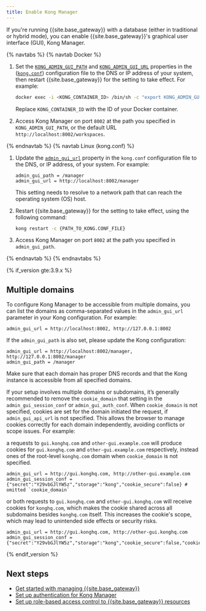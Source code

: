 ```yaml
---
title: Enable Kong Manager
---
```


If you're running {{site.base_gateway}} with a database (either in traditional
or hybrid mode), you can enable {{site.base_gateway}}'s graphical user interface
(GUI), Kong Manager.


{% navtabs %}
{% navtab Docker %}

1. Set the [`KONG_ADMIN_GUI_PATH`](/gateway/{{page.release}}/reference/configuration/#admin_gui_path) and [`KONG_ADMIN_GUI_URL`](/gateway/{{page.release}}/reference/configuration/#admin_gui_url) properties in the ([`kong.conf`](/gateway/{{page.release}}/production/kong-conf/)) configuration file to the DNS or IP address of your system, then restart {{site.base_gateway}} for the setting to take effect. For example:

    ```bash
    docker exec -i <KONG_CONTAINER_ID> /bin/sh -c "export KONG_ADMIN_GUI_PATH='/'; export KONG_ADMIN_GUI_URL='http://localhost:8002/manager'; kong reload; exit"
    ```
    Replace `KONG_CONTAINER_ID` with the ID of your Docker container.

2. Access Kong Manager on port `8002` at the path you specified in `KONG_ADMIN_GUI_PATH`, or the default URL `http://localhost:8002/workspaces`.

{% endnavtab %}
{% navtab Linux (kong.conf) %}

1. Update the [`admin_gui_url`](/gateway/{{page.release}}/reference/configuration/#admin_gui_url) property
  in the `kong.conf` configuration file to the DNS, or IP address, of your system. For example:

    ```
    admin_gui_path = /manager
    admin_gui_url = http://localhost:8002/manager
    ```

    This setting needs to resolve to a network path that can reach the operating system (OS) host.

2. Restart {{site.base_gateway}} for the setting to take effect, using the following command:

    ```bash
    kong restart -c {PATH_TO_KONG.CONF_FILE}
    ```

3. Access Kong Manager on port `8002` at the path you specified in `admin_gui_path`.

{% endnavtab %}
{% endnavtabs %}

{% if_version gte:3.9.x %}

## Multiple domains 
To configure Kong Manager to be accessible from multiple domains, you can list the domains as comma-separated values in the `admin_gui_url` parameter in your Kong configuration. For example:
  ```
  admin_gui_url = http://localhost:8002, http://127.0.0.1:8002
  ```
If the `admin_gui_path` is also set, please update the Kong configuration:
```
admin_gui_url = http://localhost:8002/manager, http://127.0.0.1:8002/manager
admin_gui_path = /manager
```
Make sure that each domain has proper DNS records and that the Kong instance is accessible from all specified domains.

If your setup involves multiple domains or subdomains, it’s generally recommended to remove the `cookie_domain` that setting in the `admin_gui_session_conf` or `admin_gui_auth_conf`.
When `cookie_domain` is not specified, cookies are set for the domain initiated the request, if `admin_gui_api_url` is not specified. This allows the browser to manage cookies correctly for each domain independently, avoiding conflicts or scope issues. For example:

a requests to `gui.konghq.com` and `other-gui.example.com` will produce cookies for `gui.konghq.com` and `other-gui.example.com` respectively, instead ones of the root-level `konghq.com` domain when `cookie_domain` is not specified.
  ```
  admin_gui_url = http://gui.konghq.com, http://other-gui.example.com
  admin_gui_session_conf = {"secret":"Y29vbGJlYW5z","storage":"kong","cookie_secure":false} # omitted `cookie_domain`
  ```
or both requests to `gui.konghq.com` and `other-gui.konghq.com` will receive cookies for `konghq.com`, which makes the cookie shared across all subdomains besides `konghq.com` itself. This increases the cookie's scope, which may lead to unintended side effects or security risks. 
  ```
  admin_gui_url = http://gui.konghq.com, http://other-gui.konghq.com
  admin_gui_session_conf = {"secret":"Y29vbGJlYW5z","storage":"kong","cookie_secure":false,"cookie_domain":"konghq.com"}
  ```
{% endif_version %}

## Next steps

* [Get started with managing {{site.base_gateway}}](/gateway/{{page.release}}/kong-manager/get-started/services-and-routes/)
* [Set up authentication for Kong Manager](/gateway/{{page.release}}/kong-manager/auth/)
* [Set up role-based access control to {{site.base_gateway}} resources](/gateway/{{page.release}}/kong-manager/auth/rbac/)
